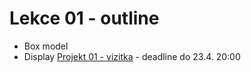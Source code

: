 # Lekce 01 - outline
- Box model 
- Display
[Projekt 01 - vizitka](https://github.com/HTML-CSS-1-podklady/Projekt-01-vizitka) - deadline do 23.4. 20:00
